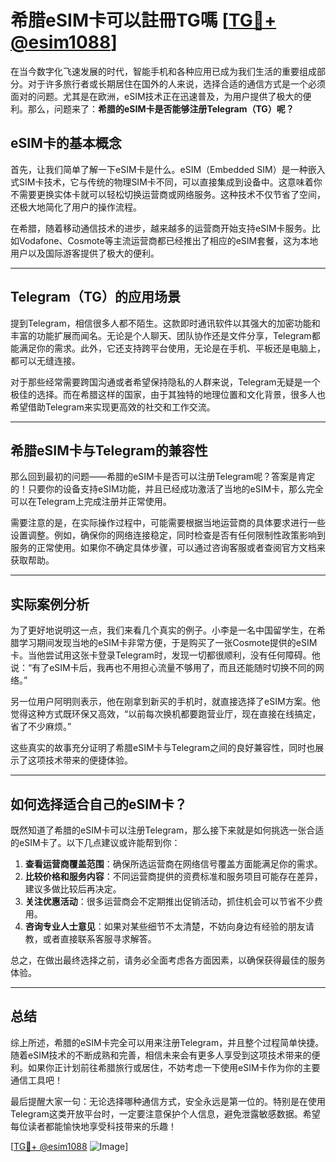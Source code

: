 # 希腊eSIM卡可以註冊TG嗎 [[TG💪+ @esim1088](https://t.me/s/esim1088)]

在当今数字化飞速发展的时代，智能手机和各种应用已成为我们生活的重要组成部分。对于许多旅行者或长期居住在国外的人来说，选择合适的通信方式是一个必须面对的问题。尤其是在欧洲，eSIM技术正在迅速普及，为用户提供了极大的便利。那么，问题来了：**希腊的eSIM卡是否能够注册Telegram（TG）呢？**

## eSIM卡的基本概念

首先，让我们简单了解一下eSIM卡是什么。eSIM（Embedded SIM）是一种嵌入式SIM卡技术，它与传统的物理SIM卡不同，可以直接集成到设备中。这意味着你不需要更换实体卡就可以轻松切换运营商或网络服务。这种技术不仅节省了空间，还极大地简化了用户的操作流程。

在希腊，随着移动通信技术的进步，越来越多的运营商开始支持eSIM卡服务。比如Vodafone、Cosmote等主流运营商都已经推出了相应的eSIM套餐，这为本地用户以及国际游客提供了极大的便利。

---

## Telegram（TG）的应用场景

提到Telegram，相信很多人都不陌生。这款即时通讯软件以其强大的加密功能和丰富的功能扩展而闻名。无论是个人聊天、团队协作还是文件分享，Telegram都能满足你的需求。此外，它还支持跨平台使用，无论是在手机、平板还是电脑上，都可以无缝连接。

对于那些经常需要跨国沟通或者希望保持隐私的人群来说，Telegram无疑是一个极佳的选择。而在希腊这样的国家，由于其独特的地理位置和文化背景，很多人也希望借助Telegram来实现更高效的社交和工作交流。

---

## 希腊eSIM卡与Telegram的兼容性

那么回到最初的问题——希腊的eSIM卡是否可以注册Telegram呢？答案是肯定的！只要你的设备支持eSIM功能，并且已经成功激活了当地的eSIM卡，那么完全可以在Telegram上完成注册并正常使用。

需要注意的是，在实际操作过程中，可能需要根据当地运营商的具体要求进行一些设置调整。例如，确保你的网络连接稳定，同时检查是否有任何限制性政策影响到服务的正常使用。如果你不确定具体步骤，可以通过咨询客服或者查阅官方文档来获取帮助。

---

## 实际案例分析

为了更好地说明这一点，我们来看几个真实的例子。小李是一名中国留学生，在希腊学习期间发现当地的eSIM卡非常方便，于是购买了一张Cosmote提供的eSIM卡。当他尝试用这张卡登录Telegram时，发现一切都很顺利，没有任何障碍。他说：“有了eSIM卡后，我再也不用担心流量不够用了，而且还能随时切换不同的网络。”

另一位用户阿明则表示，他在刚拿到新买的手机时，就直接选择了eSIM方案。他觉得这种方式既环保又高效，“以前每次换机都要跑营业厅，现在直接在线搞定，省了不少麻烦。”

这些真实的故事充分证明了希腊eSIM卡与Telegram之间的良好兼容性，同时也展示了这项技术带来的便捷体验。

---

## 如何选择适合自己的eSIM卡？

既然知道了希腊的eSIM卡可以注册Telegram，那么接下来就是如何挑选一张合适的eSIM卡了。以下几点建议或许能帮到你：

1. **查看运营商覆盖范围**：确保所选运营商在网络信号覆盖方面能满足你的需求。
2. **比较价格和服务内容**：不同运营商提供的资费标准和服务项目可能存在差异，建议多做比较后再决定。
3. **关注优惠活动**：很多运营商会不定期推出促销活动，抓住机会可以节省不少费用。
4. **咨询专业人士意见**：如果对某些细节不太清楚，不妨向身边有经验的朋友请教，或者直接联系客服寻求解答。

总之，在做出最终选择之前，请务必全面考虑各方面因素，以确保获得最佳的服务体验。

---

## 总结

综上所述，希腊的eSIM卡完全可以用来注册Telegram，并且整个过程简单快捷。随着eSIM技术的不断成熟和完善，相信未来会有更多人享受到这项技术带来的便利。如果你正计划前往希腊旅行或居住，不妨考虑一下使用eSIM卡作为你的主要通信工具吧！

最后提醒大家一句：无论选择哪种通信方式，安全永远是第一位的。特别是在使用Telegram这类开放平台时，一定要注意保护个人信息，避免泄露敏感数据。希望每位读者都能愉快地享受科技带来的乐趣！

[[TG💪+ @esim1088](https://t.me/s/esim1088) ![Image](https://i.postimg.cc/4NQfJmqS/Snipaste-2025-05-13-00-14-12.png)]